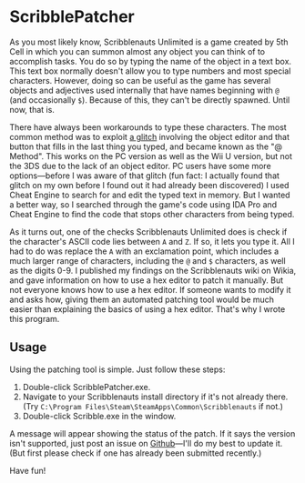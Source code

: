 ScribblePatcher
===============

As you most likely know, Scribblenauts Unlimited is a game created by 5th Cell in which you can summon almost any object you can think of to accomplish tasks. You do so by typing the name of the object in a text box. This text box normally doesn't allow you to type numbers and most special characters. However, doing so can be useful as the game has several objects and adjectives used internally that have names beginning with `@` (and occasionally `$`). Because of this, they can't be directly spawned. Until now, that is.

There have always been workarounds to type these characters. The most common method was to exploit [a glitch][1] involving the object editor and that button that fills in the last thing you typed, and became known as the "@ Method". This works on the PC version as well as the Wii U version, but not the 3DS due to the lack of an object editor. PC users have some more options—before I was aware of that glitch (fun fact: I actually found that glitch on my own before I found out it had already been discovered) I used Cheat Engine to search for and edit the typed text in memory. But I wanted a better way, so I searched through the game's code using IDA Pro and Cheat Engine to find the code that stops other characters from being typed.

As it turns out, one of the checks Scribblenauts Unlimited does is check if the character's ASCII code lies between `A` and `Z`. If so, it lets you type it. All I had to do was replace the `A` with an exclamation point, which includes a much larger range of characters, including the `@` and `$` characters, as well as the digits 0-9. I published my findings on the Scribblenauts wiki on Wikia, and gave information on how to use a hex editor to patch it manually. But not everyone knows how to use a hex editor. If someone wants to modify it and asks how, giving them an automated patching tool would be much easier than explaining the basics of using a hex editor. That's why I wrote this program.

Usage
-----

Using the patching tool is simple. Just follow these steps:

1. Double-click ScribblePatcher.exe.
2. Navigate to your Scribblenauts install directory if it's not already there. (Try `C:\Program Files\Steam\SteamApps\Common\Scribblenauts` if not.)
3. Double-click Scribble.exe in the window.

A message will appear showing the status of the patch. If it says the version isn't supported, just post an issue on [Github][2]—I'll do my best to update it. (But first please check if one has already been submitted recently.)

Have fun!

  [1]: http://scribblenauts.wikia.com/wiki/The_@_Method
  [2]: https://github.com/flarn2006/ScribblePatcher
